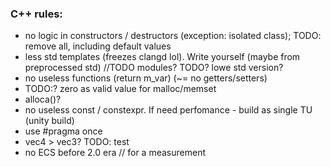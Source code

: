 ### C++ rules:
 - no logic in constructors / destructors (exception: isolated class); TODO: remove all, including default values
 - less std templates (freezes clangd lol). Write yourself (maybe from preprocessed std) //TODO modules? TODO? lowe std version?
 - no useless functions (return m_var) (~= no getters/setters)
 - TODO:? zero as valid value for malloc/memset
 - alloca()? 
 - no useless const / constexpr. If need perfomance - build as single TU (unity build)
 - use #pragma once
 - vec4 > vec3? TODO: test
 - no ECS before 2.0 era // for a measurement